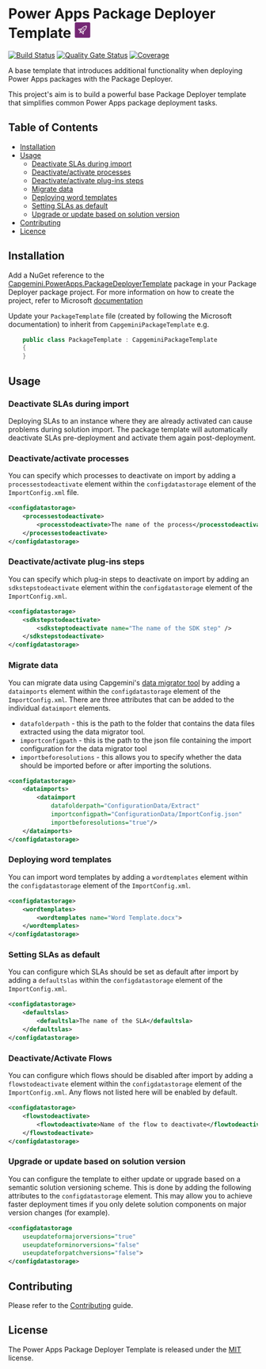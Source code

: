 # Power Apps Package Deployer Template <img src="assets/Capgemini.PowerApps.PackageDeployerTemplate.svg" alt="Logo" height="32" />

[![Build Status](https://capgeminiuk.visualstudio.com/GitHub%20Support/_apis/build/status/CI-Builds/NuGet%20Packages/Capgemini.PowerAppsPackageDeployerTemplate?branchName=master)](https://capgeminiuk.visualstudio.com/GitHub%20Support/_build/latest?definitionId=205&branchName=master) [![Quality Gate Status](https://sonarcloud.io/api/project_badges/measure?project=Capgemini_xrm-packagedeployer&metric=alert_status)](https://sonarcloud.io/dashboard?id=Capgemini_xrm-packagedeployer) [![Coverage](https://sonarcloud.io/api/project_badges/measure?project=Capgemini_xrm-packagedeployer&metric=coverage)](https://sonarcloud.io/dashboard?id=Capgemini_xrm-packagedeployer)

A base template that introduces additional functionality when deploying Power Apps packages with the Package Deployer.

This project's aim is to build a powerful base Package Deployer template that simplifies common Power Apps package deployment tasks.

## Table of Contents

- [Installation](#Installation)
- [Usage](#Usage)
  - [Deactivate SLAs during import](#Deactivate-SLAs-during-import)
  - [Deactivate/activate processes](#Deactivateactivate-processes)
  - [Deactivate/activate plug-ins steps](#Deactivateactivate-plug-ins-steps)
  - [Migrate data](#Migrate-data)
  - [Deploying word templates](#Deploying-word-templates)
  - [Setting SLAs as default](#Setting-SLAs-as-default)
  - [Upgrade or update based on solution version](#Upgrade-or-update-based-on-solution-version)
- [Contributing](#Contributing)
- [Licence](#Licence)

## Installation

Add a NuGet reference to the [Capgemini.PowerApps.PackageDeployerTemplate](https://www.nuget.org/packages/Capgemini.PowerApps.PackageDeployerTemplate) package in your Package Deployer package project. For more information on how to create the project, refer to Microsoft [documentation](https://docs.microsoft.com/en-us/powerapps/developer/common-data-service/package-deployer/create-packages-package-deployer#step-1-create-a-project-using-the-template)

Update your `PackageTemplate` file (created by following the Microsoft documentation) to inherit from `CapgeminiPackageTemplate` e.g.

```csharp
    public class PackageTemplate : CapgeminiPackageTemplate
    {
    }
```

## Usage

### Deactivate SLAs during import

Deploying SLAs to an instance where they are already activated can cause problems during solution import. The package template will automatically deactivate SLAs pre-deployment and activate them again post-deployment.

### Deactivate/activate processes

You can specify which processes to deactivate on import by adding a `processestodeactivate` element within the `configdatastorage` element of the `ImportConfig.xml` file.

```xml
<configdatastorage>
    <processestodeactivate>
        <processtodeactivate>The name of the process</processtodeactivate>
    </processestodeactivate>
</configdatastorage>
```

### Deactivate/activate plug-ins steps

You can specify which plug-in steps to deactivate on import by adding an `sdkstepstodeactivate` element within the `configdatastorage` element of the `ImportConfig.xml`.

```xml
<configdatastorage>
    <sdkstepstodeactivate>
        <sdksteptodeactivate name="The name of the SDK step" />
    </sdkstepstodeactivate>
</configdatastorage>
```

### Migrate data

You can migrate data using Capgemini's [data migrator tool](https://github.com/Capgemini/xrm-datamigration) by adding a `dataimports` element within the `configdatastorage` element of the `ImportConfig.xml`. There are three attributes that can be added to the individual `dataimport` elements.

- `datafolderpath` - this is the path to the folder that contains the data files extracted using the data migrator tool.
- `importconfigpath` - this is the path to the json file containing the import configuration for the data migrator tool
- `importbeforesolutions` - this allows you to specify whether the data should be imported before or after importing the solutions.

```xml
<configdatastorage>
    <dataimports>
        <dataimport 
            datafolderpath="ConfigurationData/Extract"
            importconfigpath="ConfigurationData/ImportConfig.json"
            importbeforesolutions="true"/>
    </dataimports>
</configdatastorage>
```

### Deploying word templates

You can import word templates by adding a `wordtemplates` element within the `configdatastorage` element of the `ImportConfig.xml`.

```xml
<configdatastorage>
    <wordtemplates>
        <wordtemplates name="Word Template.docx">
    </wordtemplates>
</configdatastorage>
```

### Setting SLAs as default

You can configure which SLAs should be set as default after import by adding a `defaultslas` within the `configdatastorage` element of the `ImportConfig.xml`.

```xml
<configdatastorage>
    <defaultslas>
        <defaultsla>The name of the SLA</defaultsla>
    </defaultslas>
</configdatastorage>
```

### Deactivate/Activate Flows

You can configure which flows should be disabled after import by adding a `flowstodeactivate` element within the `configdatastorage` element of the `ImportConfig.xml`. Any flows not listed here will be enabled by default. 

```xml
<configdatastorage>
    <flowstodeactivate>
        <flowtodeactivate>Name of the flow to deactivate</flowtodeactivate>
    </flowstodeactivate>
</configdatastorage>
```

### Upgrade or update based on solution version

You can configure the template to either update or upgrade based on a semantic solution versioning scheme. This is done by adding the following attributes to the `configdatastorage` element. This may allow you to achieve faster deployment times if you only delete solution components on major version changes (for example).

```xml
<configdatastorage
    useupdateformajorversions="true"
    useupdateforminorversions="false"
    useupdateforpatchversions="false">
</configdatastorage>
```

## Contributing

Please refer to the [Contributing](./CONTRIBUTING.md) guide.

## License

The Power Apps Package Deployer Template is released under the [MIT](./LICENSE) license.
